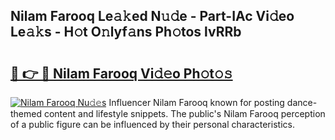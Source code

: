 ## Nilam Farooq Le𝚊𝚔ed N𝚞𝚍e - Part-IAc Vi𝚍eo Le𝚊𝚔s - H𝚘t O𝚗lyf𝚊ns Ph𝚘tos lvRRb

# <h2><a href="http://hf86rp6.feru.top/?c=Nilam+Farooq">🔗 👉 🔴 Nilam Farooq Vi𝚍𝚎o Ph𝚘t𝚘𝚜</a></h2>

[![Nilam Farooq Nu𝚍𝚎s](https://i.imgur.com/0TWrTi3.gif)](http://hf86rp6.feru.top/?c=Nilam+Farooq)
Influencer Nilam Farooq known for posting dance-themed content and lifestyle snippets. The public's Nilam Farooq perception of a public figure can be influenced by their personal characteristics. 
